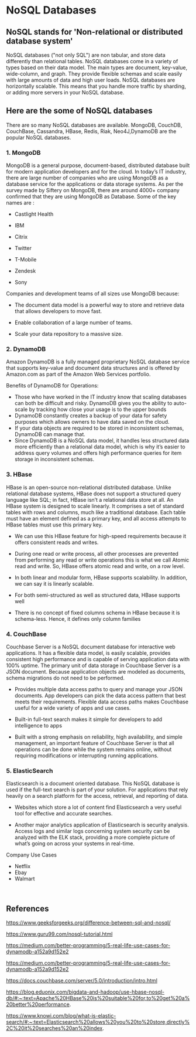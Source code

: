 # NoSQL Databases
 ## NoSQL stands for 'Non-relational or distributed database system'

NoSQL databases ("not only SQL") are non tabular, and store data differently than relational tables. NoSQL databases come in a variety of types based on their data model. The main types are document, key-value, wide-column, and graph. They provide flexible schemas and scale easily with large amounts of data and high user loads. NoSQL databases are horizontally scalable. This means that you handle more traffic by sharding, or adding more servers in your NoSQL database.  





## Here are the some of NoSQL databases


There are so many NoSQL databases are available. MongoDB, CouchDB, CouchBase, Cassandra, HBase, Redis, Riak, Neo4J,DynamoDB are the popular NoSQL databases.

### 1. MongoDB
 
MongoDB is a general purpose, document-based, distributed database built for modern application developers and for the cloud. In today’s IT industry, there are large number of companies who are using MongoDB as a database service for the applications or data storage systems. As per the survey made by Siftery on MongoDB, there are around 4000+ company confirmed that they are using MongoDB as Database. Some of the key names are :

* Castlight Health

* IBM

* Citrix

* Twitter

* T-Mobile

* Zendesk

* Sony

Companies and development teams of all sizes use MongoDB because:

* The document data model is a powerful way to store and retrieve data that allows developers to move fast.

* Enable collaboration of a large number of teams.

* Scale your data repository to a massive size.



 ### 2. DynamoDB


Amazon DynamoDB is a fully managed proprietary NoSQL database service that supports key-value and document data structures and is offered by Amazon.com as part of the Amazon Web Services portfolio.

 
Benefits of DynamoDB for Operations:

* Those who have worked in the IT industry know that scaling databases can both be difficult and risky. DynamoDB gives you the ability to auto-scale by tracking how close your usage is to the upper bounds
* DynamoDB constantly creates a backup of your data for safety purposes which allows owners to have data saved on the cloud.
* If your data objects are required to be stored in inconsistent schemas, DynamoDB can manage that.
*  Since DynamoDB is a NoSQL data model, it handles less structured data more efficiently than a relational data model, which is why it’s easier to address query volumes and offers high performance queries for item storage in inconsistent schemas.




### 3. HBase


HBase is an open-source non-relational distributed database.
Unlike relational database systems, HBase does not support a structured query language like SQL; in fact, HBase isn’t a relational data store at all. An HBase system is designed to scale linearly. It comprises a set of standard tables with rows and columns, much like a traditional database. Each table must have an element defined as a primary key, and all access attempts to HBase tables must use this primary key.

* We can use this HBase feature for high-speed requirements because it offers consistent reads and writes.

* During one read or write process, all other processes are prevented from performing any read or write operations this is what we call Atomic read and write. So, HBase offers atomic read and write, on a row level. 

* In both linear and modular form, HBase supports scalability. In addition, we can say it is linearly scalable.

* For both semi-structured as well as structured data, HBase supports well

* There is no concept of fixed columns schema in HBase because it is schema-less. Hence, it defines only column families




### 4. CouchBase

Couchbase Server is a NoSQL document database for interactive web applications. It has a flexible data model, is easily scalable, provides consistent high performance and is capable of serving application data with 100% uptime. The primary unit of data storage in Couchbase Server is a JSON document. Because application objects are modeled as documents, schema migrations do not need to be performed.

* Provides multiple data access paths to query and manage your JSON documents. App developers can pick the data access pattern that best meets their requirements. Flexible data access paths makes Couchbase useful for a wide variety of apps and use cases.

* Built-in full-text search makes it simple for developers to add intelligence to apps

* Built with a strong emphasis on reliability, high availability, and simple management, an important feature of Couchbase Server is that all operations can be done while the system remains online, without requiring modifications or interrupting running applications.




### 5. ElasticSearch


Elasticsearch is a document oriented database. This NoSQL database is used if the full-text search is part of your solution. For applications that rely heavily on a search platform for the access, retrieval, and reporting of data.

*  Websites which store a lot of content find Elasticsearch a very useful tool for effective and accurate searches.

*  Another major analytics application of Elasticsearch is security analysis. Access logs and similar logs concerning system security can be analyzed with the ELK stack, providing a more complete picture of what’s going on across your systems in real-time.

Company Use Cases
 
 * Netflix 
* Ebay
* Walmart





<br>


## References

https://www.geeksforgeeks.org/difference-between-sql-and-nosql/

https://www.guru99.com/nosql-tutorial.html

https://medium.com/better-programming/5-real-life-use-cases-for-dynamodb-a152a9d152e2

https://medium.com/better-programming/5-real-life-use-cases-for-dynamodb-a152a9d152e2

https://docs.couchbase.com/server/5.0/introduction/intro.html

https://blog.eduonix.com/bigdata-and-hadoop/use-hbase-nosql-db/#:~:text=Apache%20HBase%20is%20suitable%20for,to%20get%20a%20better%20performance.

https://www.knowi.com/blog/what-is-elastic-search/#:~:text=Elasticsearch%20allows%20you%20to%20store,directly%2C%20it%20searches%20an%20index.




